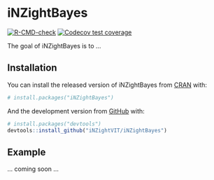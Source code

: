 
<!-- README.md is generated from README.Rmd. Please edit that file -->

# iNZightBayes

<!-- badges: start -->

[![R-CMD-check](https://github.com/iNZightVIT/iNZightBayes/workflows/R-CMD-check/badge.svg)](https://github.com/iNZightVIT/iNZightBayes/actions)
[![Codecov test
coverage](https://codecov.io/gh/iNZightVIT/iNZightBayes/branch/master/graph/badge.svg)](https://codecov.io/gh/iNZightVIT/iNZightBayes?branch=master)
<!-- badges: end -->

The goal of iNZightBayes is to …

## Installation

You can install the released version of iNZightBayes from
[CRAN](https://CRAN.R-project.org) with:

``` r
# install.packages("iNZightBayes")
```

And the development version from [GitHub](https://github.com/) with:

``` r
# install.packages("devtools")
devtools::install_github("iNZightVIT/iNZightBayes")
```

## Example

… coming soon …
